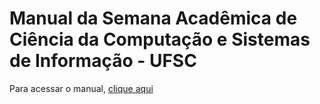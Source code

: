# Manual da Semana Acadêmica de Ciência da Computação e Sistemas de Informação - UFSC

Para acessar o manual, [clique aqui](https://github.com/seccom-ufsc/manual/wiki)
